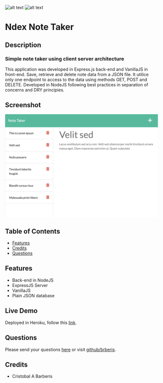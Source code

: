[comment]: <> (This readme was created by Nodinq Readme Generator)
![alt text](https://img.shields.io/badge/License-MIT-brightgreen)
![alt text](https://img.shields.io/badge/Ver.-1.0.0-blue)

# Ndex Note Taker


## Description

### Simple note taker using client server architecture

This application was developed in Express.js back-end and VanillaJS in front-end. Save, retrieve and delete note data from a JSON file.
It utilice only one endpoint to access to the data using methods GET, POST and DELETE.  Developed in NodeJS following best practices in separation of concerns and DRY principies.

## Screenshot

![alt screenshot](https://github.com/brberis/ndex-note-taker/raw/main/assets/images/web.png?raw=true)

## Table of Contents

- [Features](#features)
- [Credits](#credits)
- [Questions](#questions)

## Features

- Back-end in NodeJS
- ExpressJS Server
- VanillaJS
- Plain JSON database

## Live Demo

Deployed in Heroku, follow this [link](https://ndex-note-taker.herokuapp.com/).

## Questions

Please send your questions [here](mailto:cristobal@barberis.com?subject=[GitHub]%20Ndex%20Note%20Taker) or visit [github/brberis](https://github.com/brberis).

## Credits

* Cristobal A Barberis